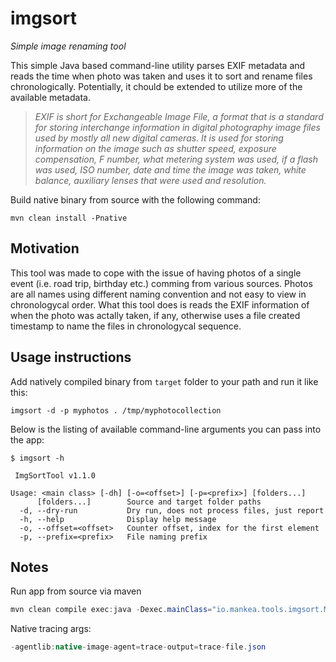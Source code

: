 imgsort
=============

*Simple image renaming tool*

This simple Java based command-line utility parses EXIF metadata and reads the time when photo was taken and uses it to sort and rename files chronologically. Potentially, it chould be extended to utilize more of the available metadata.

> _EXIF is short for Exchangeable Image File, a format that is a standard for storing interchange information in digital photography image files used by mostly all new digital cameras. It is used for storing information on the image such as shutter speed, exposure compensation, F number, what metering system was used, if a flash was used, ISO number, date and time the image was taken, white balance, auxiliary lenses that were used and resolution._

Build native binary from source with the following command:
```
mvn clean install -Pnative
```

## Motivation

This tool was made to cope with the issue of having photos of a single event (i.e. road trip, birthday etc.) comming from various sources. Photos are all names using different naming convention and not easy to view in chronologycal order. What this tool does is reads the EXIF information of when the photo was actally taken, if any, otherwise uses a file created timestamp to name the files in chronologycal sequence.

## Usage instructions

Add natively compiled binary from `target` folder to your path and run it like this:
```shell script
imgsort -d -p myphotos . /tmp/myphotocollection
```

Below is the listing of available command-line arguments you can pass into the app:
```shell script
$ imgsort -h

 ImgSortTool v1.1.0

Usage: <main class> [-dh] [-o=<offset>] [-p=<prefix>] [folders...]
      [folders...]        Source and target folder paths
  -d, --dry-run           Dry run, does not process files, just report
  -h, --help              Display help message
  -o, --offset=<offset>   Counter offset, index for the first element
  -p, --prefix=<prefix>   File naming prefix

```


## Notes

Run app from source via maven
```java
mvn clean compile exec:java -Dexec.mainClass="io.mankea.tools.imgsort.Main" -Dexec.args="-d /media/aleksandar/TerraData/photo/_ajfon"
```

Native tracing args:
```java
-agentlib:native-image-agent=trace-output=trace-file.json
```
